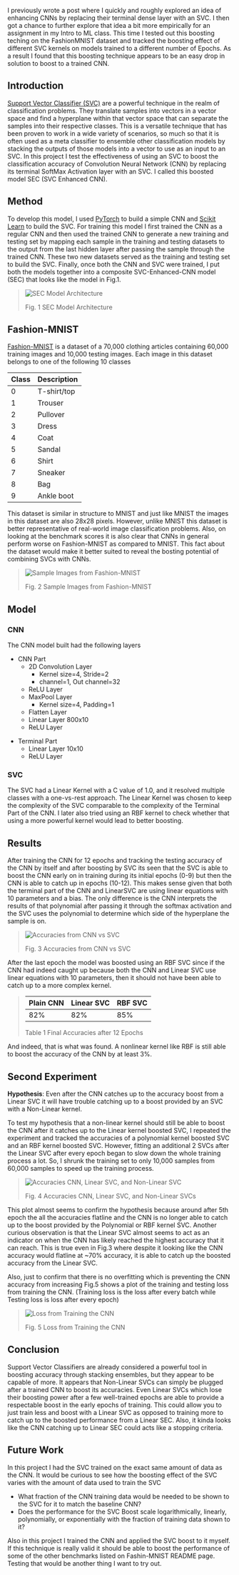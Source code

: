 I previously wrote a post where I quickly and roughly explored an idea of enhancing CNNs by replacing their terminal dense layer with an SVC. I then got a chance to further explore that idea a bit more empirically for an assignment in my Intro to ML class. This time I tested out this boosting teching on the FashionMNIST dataset and tracked the boosting effect of different SVC kernels on models trained to a different number of Epochs. As a result I found that this boosting technique appears to be an easy drop in solution to boost to a trained CNN.

## Introduction

[Support Vector Classifier (SVC)](https://scikit-learn.org/stable/modules/svm.html) are a powerful technique in the realm of classification problems. They translate samples into vectors in a vector space and find a hyperplane within that vector space that can separate the samples into their respective classes. This is a versatile technique that has been proven to work in a wide variety of scenarios, so much so that it is often used as a meta classifier to ensemble other classification models by stacking the outputs of those models into a vector to use as an input to an SVC. In this project I test the effectiveness of using an SVC to boost the classification accuracy of Convolution Neural Network (CNN) by replacing its terminal SoftMax Activation layer with an SVC. I called this boosted model SEC (SVC Enhanced CNN).

## Method

To develop this model, I used [PyTorch](https://pytorch.org/tutorials/beginner/basics/quickstart_tutorial.html#creating-models) to build a simple CNN and [Scikit Learn](https://scikit-learn.org/stable/modules/svm.html) to build the SVC. For training this model I first trained the CNN as a regular CNN and then used the trained CNN to generate a new training and testing set by mapping each sample in the training and testing datasets to the output from the last hidden layer after passing the sample through the trained CNN. These two new datasets served as the training and testing set to build the SVC. Finally, once both the CNN and SVC were trained, I put both the models together into a composite SVC-Enhanced-CNN model (SEC) that looks like the model in Fig.1.
> ![SEC Model Architecture](boost_your_score_within_SECs/SVC_powered_by_CNN_generic.png)
>
> Fig. 1 SEC Model Architecture

## Fashion-MNIST

[Fashion-MNIST](https://github.com/zalandoresearch/fashion-mnist) is a dataset of a 70,000 clothing articles containing 60,000 training images and 10,000 testing images. Each image in this dataset belongs to one of the following 10 classes

| Class | Description |
|:------|:------------|
|0      |T-shirt/top
|1      |Trouser
|2      |Pullover
|3      |Dress
|4      |Coat
|5      |Sandal
|6      |Shirt
|7      |Sneaker
|8      |Bag
|9      |Ankle boot

This dataset is similar in structure to MNIST and just like MNIST the images in this dataset are also 28x28 pixels. However, unlike MNIST this dataset is better representative of real-world image classification problems. Also, on looking at the benchmark scores it is also clear that CNNs in general perform worse on Fashion-MNIST as compared to MNIST. This fact about the dataset would make it better suited to reveal the bosting potential of combining SVCs with CNNs.

> ![Sample Images from Fashion-MNIST](boost_your_score_within_SECs/FashionMNIST_sample.png)
>
> Fig. 2 Sample Images from Fashion-MNIST

## Model

### CNN

The CNN model built had the following layers

- CNN Part
	* 2D Convolution Layer
		* Kernel size=4, Stride=2
		* channel=1, Out channel=32
	* ReLU Layer
	* MaxPool Layer
		* Kernel size=4, Padding=1
	* Flatten Layer
	* Linear Layer 800x10
	* ReLU Layer
* Terminal Part
	* Linear Layer 10x10
	* ReLU Layer

### SVC

The SVC had a Linear Kernel with a C value of 1.0, and it resolved multiple classes with a one-vs-rest approach. The Linear Kernel was chosen to keep the complexity of the SVC comparable to the complexity of the Terminal Part of the CNN. I later also tried using an RBF kernel to check whether that using a more powerful kernel would lead to better boosting.

## Results

After training the CNN for 12 epochs and tracking the testing accuracy of the CNN by itself and after boosting by SVC its seen that the SVC is able to boost the CNN early on in training during its initial epochs (0-9) but then the CNN is able to catch up in epochs (10-12). This makes sense given that both the terminal part of the CNN and LinearSVC are using linear equations with 10 parameters and a bias. The only difference is the CNN interprets the results of that polynomial after passing it through the softmax activation and the SVC uses the polynomial to determine which side of the hyperplane the sample is on.

> ![Accuracies from CNN vs SVC](boost_your_score_within_SECs/CNN_vs_LinearSEC_noTrans.png)
>
> Fig. 3 Accuracies from CNN vs SVC

After the last epoch the model was boosted using an RBF SVC since if the CNN had indeed caught up because both the CNN and Linear SVC use linear equations with 10 parameters, then it should not have been able to catch up to a more complex kernel.

> | Plain CNN | Linear SVC | RBF SVC |
> |:----------|:-----------|:--------|
> | 82%       | 82%        | 85%     |
>
> Table 1 Final Accuracies after 12 Epochs

And indeed, that is what was found. A nonlinear kernel like RBF is still able to boost the accuracy of the CNN by at least 3%.

## Second Experiment

**Hypothesis**: Even after the CNN catches up to the accuracy boost from a Linear SVC it will have trouble catching up to a boost provided by an SVC with a Non-Linear kernel.

To test my hypothesis that a non-linear kernel should still be able to boost the CNN after it catches up to the Linear kernel boosted SVC, I repeated the experiment and tracked the accuracies of a polynomial kernel boosted SVC and an RBF kernel boosted SVC. However, fitting an additional 2 SVCs after the Linear SVC after every epoch began to slow down the whole training process a lot. So, I shrunk the training set to only 10,000 samples from 60,000 samples to speed up the training process.

> ![Accuracies CNN, Linear SVC, and Non-Linear SVC](boost_your_score_within_SECs/CNN_vs_Linear_Poly_RBF_SEC_noTrans.png)
>
> Fig. 4 Accuracies CNN, Linear SVC, and Non-Linear SVCs

This plot almost seems to confirm the hypothesis because around after 5th epoch the all the accuracies flatline and the CNN is no longer able to catch up to the boost provided by the Polynomial or RBF kernel SVC. Another curious observation is that the Linear SVC almost seems to act as an indicator on when the CNN has likely reached the highest accuracy that it can reach. This is true even in Fig.3 where despite it looking like the CNN accuracy would flatline at ~70% accuracy, it is able to catch up the boosted accuracy from the Linear SVC.

Also, just to confirm that there is no overfitting which is preventing the CNN accuracy from increasing Fig.5 shows a plot of the training and testing loss from training the CNN. (Training loss is the loss after every batch while Testing loss is loss after every epoch)

> ![Loss from Training the CNN](boost_your_score_within_SECs/CNN_loss_noTrans.png)
>
> Fig. 5 Loss from Training the CNN

## Conclusion

Support Vector Classifiers are already considered a powerful tool in boosting accuracy through stacking ensembles, but they appear to be capable of more. It appears that Non-Linear SVCs can simply be plugged after a trained CNN to boost its accuracies. Even Linear SVCs which lose their boosting power after a few well-trained epochs are able to provide a respectable boost in the early epochs of training. This could allow you to just train less and boost with a Linear SVC as opposed to training more to catch up to the boosted performance from a Linear SEC. Also, it kinda looks like the CNN catching up to Linear SEC could acts like a stopping criteria.

## Future Work

In this project I had the SVC trained on the exact same amount of data as the CNN. It would be curious to see how the boosting effect of the SVC varies with the amount of data used to train the SVC

- What fraction of the CNN training data would be needed to be shown to the SVC for it to match the baseline CNN?
- Does the performance for the SVC Boost scale logarithmically, linearly, polynomially, or exponentially with the fraction of training data shown to it?

Also in this project I trained the CNN and applied the SVC boost to it myself. If this technique is really valid it should be able to boost the performance of some of the other benchmarks listed on Fashin-MNIST README page. Testing that would be another thing I want to try out.
